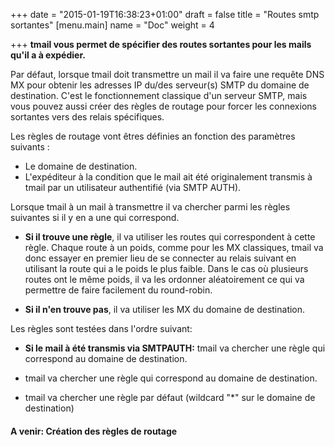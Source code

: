 +++
date = "2015-01-19T16:38:23+01:00"
draft = false
title = "Routes smtp sortantes"
[menu.main]
name = "Doc"
weight = 4

+++
**tmail vous permet de spécifier des routes sortantes pour les mails qu'il a à expédier.**  

Par défaut, lorsque tmail doit transmettre un mail il va faire une requête DNS MX pour obtenir les adresses IP du/des serveur(s) SMTP du domaine de destination. C'est le fonctionnement classique d'un serveur SMTP, mais vous pouvez aussi créer des règles de routage pour forcer les connexions sortantes vers des relais spécifiques. 

Les règles de routage vont êtres définies an fonction des paramètres suivants : 

* Le domaine de destination.
* L'expéditeur à la condition que le mail ait été originalement transmis à tmail par un utilisateur authentifié (via SMTP AUTH).

Lorsque tmail à un mail à transmettre il va chercher parmi les règles suivantes si il y en a une qui correspond. 

* **Si il trouve une règle**, il va utiliser les routes qui correspondent à cette règle. Chaque route à un poids, comme pour les MX classiques, tmail va donc essayer en premier lieu de se connecter au relais suivant en utilisant la route qui a le poids le plus faible. Dans le cas où plusieurs routes ont le même poids, il va les ordonner aléatoirement ce qui va permettre de faire facilement du round-robin.

* **Si il n'en trouve pas**, il va utiliser les MX du domaine de destination.

Les règles sont testées dans l'ordre suivant:

* **Si le mail à été transmis via SMTPAUTH:** tmail va chercher une règle qui correspond au domaine de destination. 

* tmail va chercher une règle qui correspond au domaine de destination.

* tmail va chercher une règle par défaut (wildcard "*" sur le domaine de destination)


#### A venir: Création des règles de routage
